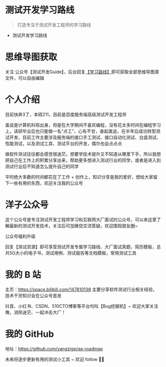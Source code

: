 # 测试开发学习路线

> 打造专注于测试开发工程师的学习路线
- 测试开发学习路线


# 思维导图获取
关注 公众号【测试开发Guide】，后台回复[【学习路线】](https://mp.weixin.qq.com/s?__biz=MzAwMjE0Mzg0Nw==&mid=2650674150&idx=1&sn=f090d1af7454f9115fe4b25703d767ad&chksm=82c450eeb5b3d9f84d95facc5f1db54cd65f1789d0edb932407bd4d9e9a585502b5cd988a29f&token=1985571815&lang=zh_CN#rd)即可获取全部思维导图源文件，可以自由编辑

# 个人介绍
目前快奔3了，本硕211，目前是百度服务端高级测试开发工程师

虽说是计算机科班出身，但是在大学期间不喜欢编程，没有花太多时间在编程学习上，读研毕业后也只能做一名“点工”，心有不甘，奋起直追，在半年后成功转型测试开发，目前工作主要涉及服务端的接口手工测试、接口自动化测试、白盒测试、性能测试，以及测试工具、测试平台的开发，偶尔也会点点点

做软件测试往往都会感觉很迷茫，想要学技术提升又不知道从哪里下手，所以我想把自己在工作上的积累分享出来，帮助更多想进入测试行业的同学，或者是进入到测试行业后不知道怎么提升自己的同学

平时绝大多数的时间都花在了工作 + 创作上，知识分享是我的爱好，想给大家留下一些有用的东西，欢迎关注我的公众号

# 洋子公众号
这个公众号是专注测试开发工程师学习和互联网大厂面试的公众号，可以来这里了解最新的测试开发技术，关注后可加微信交流答疑，欢迎围观朋友圈~

公众号福利升级

回复【测试资源】即可享受测试开发专属学习路线、大厂面试真题，简历模板，总共5G大小的电子书，测试用例、测试报告等文档模板，常用测试工具

# 我的 B 站
主页：https://space.bilibili.com/147810138
主要分享软件测试行业相关经验，技术干货知识会在公众号首发

抖音、小红书、CSDN、510CTO博客等平台均叫【Bug挖掘机】~
欢迎大家关注俺，消除迷茫、一起冲击大厂！

# 我的 GitHub
地址：https://github.com/yangzige/qa-roadmap

未来将逐步更新有用的测试小工具 ~ 欢迎 follow 👏🏻
